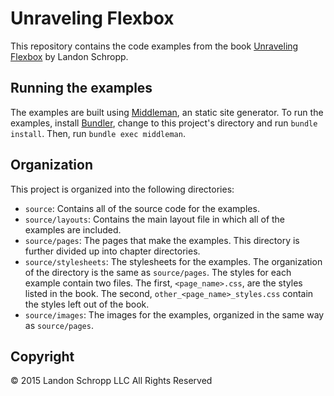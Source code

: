 # Unraveling Flexbox

This repository contains the code examples from the book [Unraveling Flexbox](https://unravelingflexbox.com/) by Landon Schropp.

## Running the examples

The examples are built using [Middleman](https://middlemanapp.com/), an static site generator. To run the examples, install [Bundler](http://bundler.io/), change to this project's directory and run `bundle install`. Then, run `bundle exec middleman`.

## Organization

This project is organized into the following directories:

* `source`: Contains all of the source code for the examples.
* `source/layouts`: Contains the main layout file in which all of the examples are included.
* `source/pages`: The pages that make the examples. This directory is further divided up into chapter directories.
* `source/stylesheets`: The stylesheets for the examples. The organization of the directory is the same as `source/pages`. The styles for each example contain two files. The first, `<page_name>.css`, are the styles listed in the book. The second, `other_<page_name>_styles.css` contain the styles left out of the book.
* `source/images`: The images for the examples, organized in the same way as `source/pages`.

## Copyright

© 2015 Landon Schropp LLC All Rights Reserved

